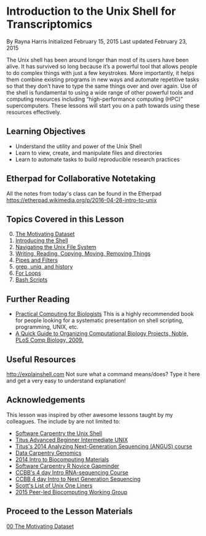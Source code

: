 # Introduction to the Unix Shell for Transcriptomics
By Rayna Harris
Initialized February 15, 2015
Last updated February 23, 2015

The Unix shell has been around longer than most of its users have been alive. It has survived so long because it’s a powerful tool that allows people to do complex things with just a few keystrokes. More importantly, it helps them combine existing programs in new ways and automate repetitive tasks so that they don’t have to type the same things over and over again. Use of the shell is fundamental to using a wide range of other powerful tools and computing resources including “high-performance computing (HPC)” supercomputers. These lessons will start you on a path towards using these resources effectively.

## Learning Objectives
- Understand the utility and power of the Unix Shell
- Learn to view, create, and manipulate files and directories
- Learn to automate tasks to build reproducible research practices

## Etherpad for Collaborative Notetaking
All the notes from today's class can be found in the Etherpad
https://etherpad.wikimedia.org/p/2016-04-28-intro-to-unix

## Topics Covered in this Lesson
00. [The Motivating Dataset](https://github.com/raynamharris/Shell_Intro_for_Transcriptomics/blob/master/lessons/00_Motivating_Dataset.md)
01. [Introducing the Shell](https://github.com/raynamharris/Shell_Intro_for_Transcriptomics/blob/master/lessons/01_Intoducing_Shell.md)
02. [Navigating the Unix File System](https://github.com/raynamharris/Shell_Intro_for_Transcriptomics/blob/master/lessons/02_Navigating_Dirs.md)
03. [Writing, Reading, Copying, Moving, Removing Things](https://github.com/raynamharris/Shell_Intro_for_Transcriptomics/blob/master/lessons/03_ReadWriteMoveCopy.md)
04. [Pipes and Filters](https://github.com/raynamharris/Shell_Intro_for_Transcriptomics/blob/master/lessons/04_PipesFiltersLoops.md)
05. [grep, uniq, and history](https://github.com/raynamharris/Shell_Intro_for_Transcriptomics/blob/master/lessons/05_FindingThings.md)
06. [For Loops](https://github.com/raynamharris/Shell_Intro_for_Transcriptomics/blob/master/lessons/06_ForLoops.md)
07. [Bash Scripts](https://github.com/raynamharris/Shell_Intro_for_Transcriptomics/blob/master/lessons/07_BashScripts.md)

## Further Reading
- [Practical Computing for Biologists](http://practicalcomputing.org/) This is a highly recommended book for people looking for a systematic presentation on shell scripting, programming, UNIX, etc.
- [A Quick Guide to Organizing Computational Biology Projects, Noble, PLoS Comp Biology, 2009.](http://journals.plos.org/ploscompbiol/article?id=10.1371/journal.pcbi.1000424)

## Useful Resources
http://explainshell.com Not sure what a command means/does? Type it here and get a very easy to understand explanation!


## Acknowledgements
This lesson was inspired by other awesome lessons taught by my colleagues. The include by are not limited to:

- [Software Carpentry the Unix Shell](https://github.com/swcarpentry/shell-novic)
- [Titus Advanced Beginner Intermediate UNIX](https://github.com/ngs-docs/2016-adv-begin-shell-genomics)
- [Titus's 2014 Analyzing Next-Generation Sequencing (ANGUS) course](http://angus.readthedocs.org/en/2014/)
- [Data Carpentry Genomics](http://www.datacarpentry.org/genomics-workshop/)
- [2014 Intro to Biocomputing Materials](https://github.com/wrightaprilm/BioComputing2014Course)
- [Software Carpentry R Novice Gapminder](https://github.com/swcarpentry/r-novice-gapminder)
- [CCBB's 4 day Intro RNA-sequencing Course](https://wikis.utexas.edu/display/bioiteam/Introduction+to+RNA+Seq+Course+2014)
- [CCBB 4 day Intro to Next Generation Sequencing](https://wikis.utexas.edu/display/CoreNGSTools/Core+NGS+Tools+Home)
- [Scott's List of Unix One Liners](https://wikis.utexas.edu/display/bioiteam/Scott's+list+of+linux+one-liners)
- [2015 Peer-led Biocomputing Working Group](https://github.com/sjspielman/UTbiocomputing2015)

## Proceed to the Lesson Materials
[00 The Motivating Dataset](https://github.com/raynamharris/Shell_Intro_for_Transcriptomics/blob/master/lessons/00_Motivating_Dataset.md)
